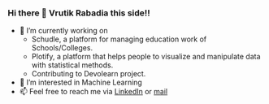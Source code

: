 ### Hi there 👋 Vrutik Rabadia this side!!
- 🔭 I’m currently working on 
  * Schudle, a platform for managing education work of Schools/Colleges.
  * Plotify, a platform that helps people to visualize and manipulate data with statistical methods.
  * Contributing to Devolearn project.
- 👀 I’m interested in Machine Learning 
- 📫 Feel free to reach me via [LinkedIn](https://www.linkedin.com/in/vrutik-rabadia-160a39193/) or [mail](mailto:vrutik.rabadia@gmail.com)


<!---
vrutikrabadia/vrutikrabadia is a ✨ special ✨ repository because its `README.md` (this file) appears on your GitHub profile.
You can click the Preview link to take a look at your changes.
--->
 
